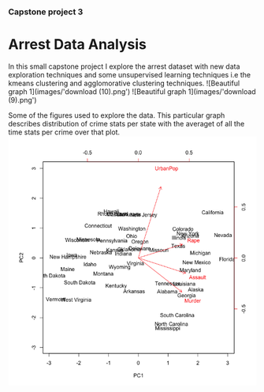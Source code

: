 ### Capstone project 3

# Arrest Data Analysis

In this small capstone project I explore the arrest dataset with new data exploration techniques and some unsupervised learning techniques i.e the kmeans clustering and agglomorative clustering techniques.
![Beautiful graph 1](images/'download (10).png')
![Beautiful graph 1](images/'download (9).png')

Some of the figures used to explore the data. This particular graph describes distribution of crime stats per state with the averaget of all the time stats per crime over that plot.
![Beautiful graph 1](images/unnamed-chunk-16-1.png)
